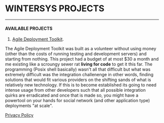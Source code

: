 # WINTERSYS PROJECTS
--------------------

#### AVAILABLE PROJECTS

1. [Agile Deployment Toolkit](<Agile Deployment Toolkit/ADT.md>).

The Agile Deployment Toolkit was built as a volunteer without using money (other than the costs of running testing and development servers) and starting from nothing. This project had a budget of at most $30 a month and me existing like a scroungy sewer rat **living for code** to get it this far. The programming (Posix shell basically) wasn't all that difficult but what was extremely difficult was the integration challenenge in other words, finding solutions that would fit various providers on the shifting sands of what is relatively new technology. If this is to become established its going to need intense usage from other developers such that all possible integration quirks are erradicated and once that is made so, you might have a powertool on your hands for social network (and other application type) deployments "at scale". 





[Privacy Policy](https://www.freeprivacypolicy.com/live/24a200af-0b6d-4be5-8bd0-6022ab80ba59)
